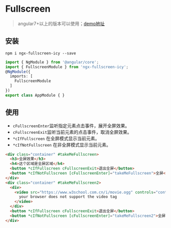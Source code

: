 # Fullscreen

>angular7+以上的版本可以使用；[demo地址](https://ngx-library.now.sh/tools/full-screen)

## 安装

```
npm i ngx-fullscreen-icy --save
```

```typescript
import { NgModule } from '@angular/core';
import { FullscreenModule } from 'ngx-fullscreen-icy';
@NgModule({
  imports: [
    FullscreenModule
  ]
})
export class AppModule { }
```

## 使用

- `cFullscreenEnter`监听指定元素点击事件，展开全屏效果。
- `cFullscreenExit`监听当前元素的点击事件，取消全屏效果。
- `*cIfFullscreen` 在全屏模式显示当前元素。
- `*cIfNotFullscreen` 在非全屏模式显示当前元素。

```html
<div class="container" #takeMeFullscreen>
  <h3>全屏效果</h3>
  <h4>这个区域是全屏区域</h4>
  <button *cIfFullscreen cFullscreenExit>退出全屏</button>
  <button *cIfNotFullscreen [cFullscreenEnter]="takeMeFullscreen">全屏</button>
</div>
<div class="container" #takeMeFullscreen2>
  <div>
    <video src="https://www.w3school.com.cn/i/movie.ogg" controls="controls">
      your browser does not support the video tag
    </video>
  </div>
  <button *cIfFullscreen cFullscreenExit>退出全屏</button>
  <button *cIfNotFullscreen [cFullscreenEnter]="takeMeFullscreen2">全屏</button>
</div>
```
